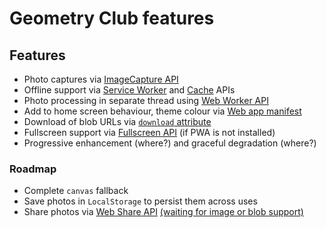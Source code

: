 # Geometry Club features

## Features

- Photo captures via [ImageCapture API](https://developer.mozilla.org/en-US/docs/Web/API/ImageCapture)
- Offline support via [Service Worker](https://developer.mozilla.org/en-US/docs/Web/API/Service_Worker_API) and
  [Cache](https://developer.mozilla.org/en-US/docs/Web/API/Cache) APIs
- Photo processing in separate thread using [Web Worker API](https://developer.mozilla.org/en-US/docs/Web/API/Web_Workers_API)
- Add to home screen behaviour, theme colour via [Web app manifest](https://developer.mozilla.org/en-US/docs/Web/Manifest)
- Download of blob URLs via [`download` attribute](https://developer.mozilla.org/en-US/docs/Web/HTML/Element/a#Attributes)
- Fullscreen support via [Fullscreen API](https://developer.mozilla.org/en-US/docs/Web/API/Fullscreen_API)
  (if PWA is not installed)
- Progressive enhancement (where?) and graceful degradation (where?)

### Roadmap

- Complete `canvas` fallback
- Save photos in `LocalStorage` to persist them across uses
- Share photos via [Web Share API](https://developer.mozilla.org/en-US/docs/Web/API/Navigator/share)
  [(waiting for image or blob support)](https://github.com/WICG/web-share/issues/12)
